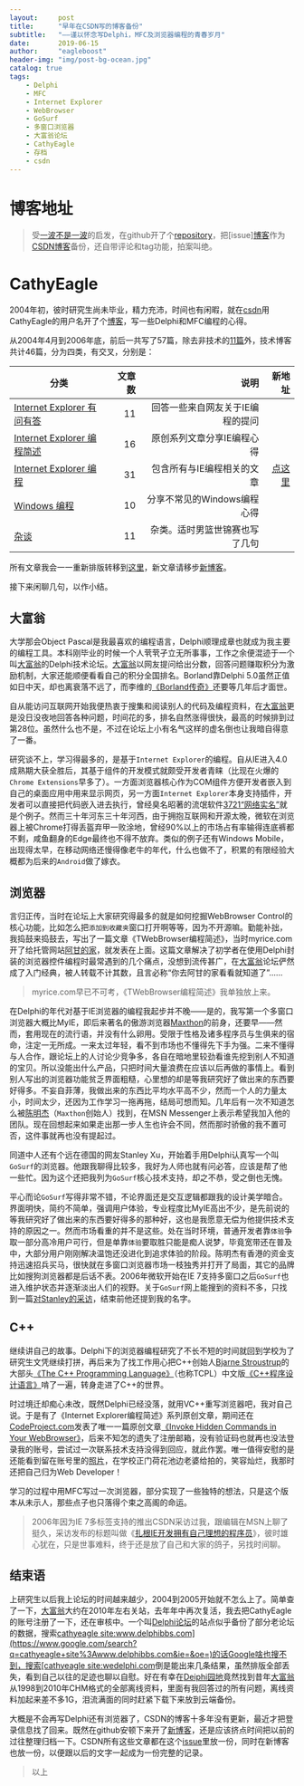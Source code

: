 ```yaml
---
layout:     post
title:      "早年在CSDN写的博客备份"
subtitle:   "——谨以怀念写Delphi，MFC及浏览器编程的青春岁月"
date:       2019-06-15
author:     "eagleboost"
header-img: "img/post-bg-ocean.jpg"
catalog: true
tags:
    - Delphi
    - MFC
    - Internet Explorer
    - WebBrowser
    - GoSurf
    - 多窗口浏览器
    - 大富翁论坛
    - CathyEagle
    - 存档
    - csdn
---
```


# 博客地址

> 受[一波不是一波](https://github.com/riskers/blog)的启发，在github开了个[repository](https://github.com/eagleboost/cathyeagle/)，把[issue][博客](https://blog.csdn.net/CathyEagle/)作为[CSDN博客](https://blog.csdn.net/CathyEagle/)备份，还自带评论和tag功能，拍案叫绝。

# CathyEagle

2004年初，彼时研究生尚未毕业，精力充沛，时间也有闲暇，就在[csdn](https://blog.csdn.net)用CathyEagle的用户名开了个[博客](https://blog.csdn.net/CathyEagle/)，写一些Delphi和MFC编程的心得。


从2004年4月到2006年底，前后一共写了57篇，除去非技术的[11篇](https://blog.csdn.net/cathyeagle/article/category/34998)外，技术博客共计46篇，分为四类，有交叉，分别是：

| 分类                          | 文章数   | 说明|新地址
| --------                      | -----:  | -----:  |-----:  |
| [Internet Explorer 有问有答](https://blog.csdn.net/cathyeagle/article/category/47939)     | 11|回答一些来自网友关于IE编程的提问|
| [Internet Explorer 编程简述](https://blog.csdn.net/cathyeagle/article/category/41312)     | 16 |原创系列文章分享IE编程心得|
| [Internet Explorer 编程](https://blog.csdn.net/cathyeagle/article/category/32960)         | 31|包含所有与IE编程相关的文章|[点这里](https://github.com/eagleboost/cathyeagle/issues?q=is%3Aissue+is%3Aopen+label%3A%22Internet+Explorer+%E7%BC%96%E7%A8%8B%22)|
| [Windows 编程](https://blog.csdn.net/cathyeagle/article/category/32964)                   |10|分享不常见的Windows编程心得|
| [杂谈](https://blog.csdn.net/cathyeagle/article/category/34998)                           |11 |杂类。适时男篮世锦赛也写了几句|

所有文章我会一一重新排版转移到[这里](https://blog.csdn.net/CathyEagle/)，新文章请移步[新博客](https://eagleboost.com/)。

接下来闲聊几句，以作小结。

## 大富翁
大学那会Object Pascal是我最喜欢的编程语言，Delphi顺理成章也就成为我主要的编程工具。本科刚毕业的时候一个人茕茕孑立无所事事，工作之余便混迹于一个叫[大富翁](http://http://www.delphibbs.com)的Delphi技术论坛。[大富翁](http://http://www.delphibbs.com)以网友提问给出分数，回答问题赚取积分为激励机制，大家还能顺便看看自己的积分全国排名。Borland靠Delphi 5.0虽然正值如日中天，却也离衰落不远了，而李维的[《Borland传奇》](https://book.douban.com/subject/1106304/)还要等几年后才面世。

自从能访问互联网开始我便热衷于搜集和阅读别人的代码及编程资料，在[大富翁](http://http://www.delphibbs.com)更是没日没夜地回答各种问题，时间花的多，排名自然涨得很快，最高的时候排到过第28位。虽然什么也不是，不过在论坛上小有名气这样的虚名倒也让我暗自得意了一番。

研究谈不上，学习得最多的，是基于`Internet Explorer`的编程。自从IE进入4.0成熟期大获全胜后，其基于组件的开发模式就颇受开发者青睐（比现在火爆的`Chrome Extensions`早多了）。一方面浏览器核心作为COM组件方便开发者嵌入到自己的桌面应用中用来显示网页，另一方面`Internet Explorer`本身支持插件，开发者可以直接把代码嵌入进去执行，曾经臭名昭著的流氓软件[3721“网络实名”](https://zh.wikipedia.org/wiki/%E9%9B%85%E8%99%8E%E5%8A%A9%E6%89%8B)就是个例子。然而三十年河东三十年河西，由于拥抱互联网和开源太晚，微软在浏览器上被Chrome打得丢盔弃甲一败涂地，曾经90%以上的市场占有率输得连底裤都不剩，咸鱼翻身的Edge最终也不得不放弃。类似的例子还有Windows Mobile，出现得太早，在移动网络还慢得像老牛的年代，什么也做不了，积累的有限经验大概都为后来的`Android`做了嫁衣。

## 浏览器

言归正传，当时在论坛上大家研究得最多的就是如何挖掘WebBrowser Control的核心功能，比如怎么把`添加到收藏夹`窗口打开啊等等，因为不开源嘛。勤能补拙，我捣鼓来捣鼓去，写出了一篇文章《TWebBrowser编程简述》，当时myrice.com开了给托管网站[阿甘的家](http://eagleboost.myrice.com/)，就发表在上面。这篇文章解决了初学者在使用Delphi封装的浏览器控件编程时最常遇到的几个痛点，没想到流传甚广，在[大富翁](http://http://www.delphibbs.com)论坛俨然成了入门经典，被人转载不计其数，且言必称“你去阿甘的家看看就知道了”……

> myrice.com早已不可考，《TWebBrowser编程简述》我单独放上来。

在Delphi的年代对基于IE浏览器的编程我起步并不晚——是的，我写第一个多窗口浏览器大概比MyIE，即后来著名的傲游浏览器[Maxthon](https://en.wikipedia.org/wiki/Maxthon)的前身，还要早——然而，套用现在的流行语，并没有什么卵用。受限于性格及诸多程序员与生俱来的宿命，注定一无所成。一来太过年轻，看不到市场也不懂得先下手为强。二来不懂得与人合作，跟论坛上的人讨论少竞争多，各自在暗地里较劲看谁先挖到别人不知道的宝贝。所以没能出什么产品，只把时间大量浪费在应该以后再做的事情上。看到别人写出的浏览器功能贫乏界面粗糙，心里想的却是等我研究好了做出来的东西要好得多。不妄自菲薄，我做出来的东西比平均水平高不少，然而一个人的力量太小，时间太少，还因为工作学习一拖再拖，结局可想而知。几年后有一次不知道怎么被[陈明杰](https://baike.baidu.com/item/%E9%99%88%E6%98%8E%E6%9D%B0/7219528)（`Maxthon`创始人）找到，在MSN Messenger上表示希望我加入他的团队。现在回想起来如果走出那一步人生也许会不同，然而那时骄傲的我不置可否，这件事就再也没有提起过。

同道中人还有个远在德国的网友Stanley Xu，开始着手用Delphi认真写一个叫`GoSurf`的浏览器。他跟我聊得比较多，我好为人师也就有问必答，应该是帮了他一些忙。因为这个还把我列为`GoSurf`核心技术支持，却之不恭，受之倒也无愧。

平心而论`GoSurf`写得非常不错，不论界面还是交互逻辑都跟我的设计美学暗合。界面明快，简约不简单，强调用户体验，专业程度比MyIE高出不少，是先前说的等我研究好了做出来的东西要好得多的那种好，这也是我愿意无偿为他提供技术支持的原因之一。然而市场看重的并不是这些。处在当时环境，普通开发者靠`体验`争取一部分高冷用户可行，但是单靠`体验`要取胜只能是痴人说梦，毕竟宽带还在普及中，大部分用户刚刚解决温饱还没进化到追求体验的阶段。陈明杰有香港的资金支持迅速招兵买马，很快就在多窗口浏览器市场一枝独秀并打开了局面，其它的品牌比如搜狗浏览器都是后话不表。2006年微软开始在IE 7支持多窗口之后`GoSurf`也进入维护状态并逐渐淡出人们的视野。关于`GoSurf`网上能搜到的资料不多，只找到一篇[对Stanley的采访](https://www.csdndoc.com/article/634725)，结束前他还提到我的名字。

## C++
继续讲自己的故事。Delphi下的浏览器编程研究了不长不短的时间就回到学校为了研究生文凭继续打拼，再后来为了找工作用心把C++创始人[Bjarne Stroustrup](http://www.stroustrup.com/)的大部头[《The C++ Programming Language》](http://www.stroustrup.com/4th.html)（也称TCPL）中文版[《C++程序设计语言》](https://book.douban.com/subject/4604591/)啃了一遍，转身走进了C++的世界。

时过境迁却痴心未改，既然Delphi已经没落，就用VC++重写浏览器吧，我对自己说。于是有了《Internet Explorer编程简述》系列原创文章，期间还在[CodeProject.com](https://www.codeproject.com/)发表了唯一一篇原创文章[《Invoke Hidden Commands in Your WebBrowser》](https://www.codeproject.com/Articles/8256/Invoke-Hidden-Commands-in-Your-WebBrowser)，后来不知怎的遗失了注册邮箱，没有验证码也就再也没法登录我的账号，尝试过一次联系技术支持没得到回应，就此作罢。唯一值得安慰的是还能看到留在账号里的[照片](https://www.codeproject.com/script/Membership/View.aspx?mid=238798)，在学校正门荷花池边老婆给拍的，笑容灿烂，我那时还把自己归为Web Developer！

学习的过程中用MFC写过一次浏览器，部分实现了一些独特的想法，只是这个版本从未示人，那些点子也只落得个束之高阁的命运。

> 2006年因为IE 7多标签支持的推出CSDN采访过我，跟编辑在MSN上聊了挺久，采访发布的标题叫做《[扎根IE开发拥有自己理想的程序员](https://blog.csdn.net/ericlee00/article/details/1351456)》，彼时雄心犹在，只是世事难料，终于还是放了自己和大家的鸽子，另找时间聊。

## 结束语
上研究生以后我上论坛的时间越来越少，2004到2005开始就不怎么上了。简单查了一下，[大富翁](http://http://www.delphibbs.com)大约在2010年左右关站，去年年中再次复活，我去把CathyEagle的账号注册了一下，还在审核中。一个叫[Delphi论坛](https://wedelphi.com/)的站点似乎备份了部分老论坛的数据，搜索[cathyeagle site:www.delphibbs.com](https://www.google.com/search?q=cathyeagle+site%3Awww.delphibbs.com&ie=&oe=)的话Google啥也搜不到，搜索[cathyeagle site:wedelphi.com](https://www.google.com/search?q=cathyeagle+site%3Awedelphi.com&ie=&oe=)倒是能出来几条结果，虽然排版全部丢失，看到自己以往的足迹也聊以自慰。好在有幸在[Deiphi园地](http://www.delphifans.com/InfoView/Article_6559.html)竟然找到昔年[大富翁](http://http://www.delphibbs.com)从1998到2010年CHM格式的全部离线资料，里面有我回答过的所有问题，离线资料加起来差不多1G，泪流满面的同时赶紧下载下来放到云端备份。

大概是不会再写Delphi还有浏览器了，CSDN的博客十多年没有更新，最近才把登录信息找了回来。既然在github安顿下来开了[新博客](https://eagleboost.com/)，还是应该挤点时间把以前的过往整理归档一下。CSDN所有这些文章都在这个[issue](https://github.com/eagleboost/cathyeagle/issues)里放一份，同时在新博客也放一份，以便跟以后的文字一起成为一份完整的记录。

> 以上